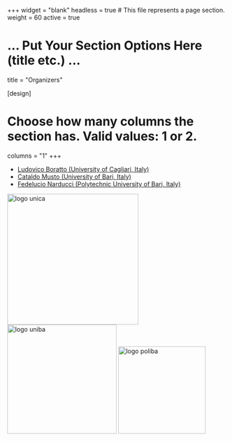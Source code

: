 +++
widget = "blank"
headless = true  # This file represents a page section.
weight = 60 
active = true

# ... Put Your Section Options Here (title etc.) ...
title = "Organizers"

[design]
  # Choose how many columns the section has. Valid values: 1 or 2.
  columns = "1"
+++
  
* [Ludovico Boratto (University of Cagliari, Italy)](https://www.ludovicoboratto.com/)
* [Cataldo Musto (University of Bari, Italy)](http://www.di.uniba.it/~swap/index.php?n=Membri.CataldoMusto)
* [Fedelucio Narducci (Polytechnic University of Bari, Italy)](https://sisinflab.poliba.it/people/fedelucio-narducci/)

<img src="https://recsys.acm.org/wp-content/uploads/2024/09/logo_unica.png" alt="logo unica" width="300" style="display:inline-block; vertical-align:bottom;" />
<img src="https://recsys.acm.org/wp-content/uploads/2024/02/uniba.jpg" alt="logo uniba" width="250" style="display:inline-block; vertical-align:bottom;" />
<img src="  https://recsys.acm.org/wp-content/uploads/2024/02/politecnico_di_bari.png" alt="logo poliba" width="200" style="display:inline-block; vertical-align:bottom;" />